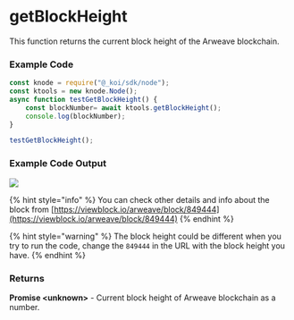 # getBlockHeight

This function returns the current block height of the Arweave blockchain.

### Example Code

```javascript
const knode = require("@_koi/sdk/node");
const ktools = new knode.Node();
async function testGetBlockHeight() {
    const blockNumber= await ktools.getBlockHeight();
    console.log(blockNumber);
}

testGetBlockHeight();
```

### Example Code Output

![](https://lh4.googleusercontent.com/SAdIOq\_IZ0mWaOxWHgOk\_rE2UM89TpAK\_OscpczT6-fCbzDJLK2gv7mUNv4p4IIr8IaMLe4NEtnXO2fASu40MjQd9p5vAFBwT0qU31WjOAWqQ6IvTygBEfoBJgNRaBaJjOdm4kWi)

{% hint style="info" %}
You can check other details and info about the block from [https://viewblock.io/arweave/block/849444](https://viewblock.io/arweave/block/849444)
{% endhint %}

{% hint style="warning" %}
The block height could be different when you try to run the code, change the `849444` in the URL with the block height you have.
{% endhint %}

### Returns

**Promise \<unknown>** - Current block height of Arweave blockchain as a number.
